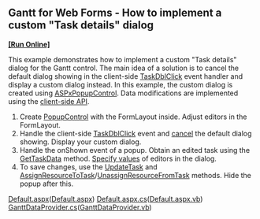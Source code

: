 ## Gantt for  Web Forms - How to implement a custom "Task details" dialog 
<!-- run online -->
**[[Run Online]](https://codecentral.devexpress.com/311753879/)**
<!-- run online end -->
This example demonstrates how to implement a custom "Task details" dialog for the Gantt control. 
 The main idea of a solution is to cancel the default dialog showing in the client-side [TaskDblClick](https://docs.devexpress.com/AspNet/js-ASPxClientGantt.TaskDblClick) event handler and display a custom dialog instead. In this example, the custom dialog is created using [ASPxPopupControl](https://docs.devexpress.com/AspNet/DevExpress.Web.ASPxPopupControl). 
Data modifications are implemented using the [client-side API](https://docs.devexpress.com/AspNet/js-ASPxClientGantt._methods).

1. Create [PopupControl](https://github.com/DevExpress-Examples/gantt-for-web-forms-how-to-create-a-custom-task-details-dialog/blob/20.2.3%2B/CS/DXWebApplication/Default.aspx#L88) with the FormLayout inside. Adjust editors in the FormLayout.
2. Handle the client-side [TaskDblClick](https://docs.devexpress.com/AspNet/js-ASPxClientGantt.TaskDblClick) event and [cancel](https://github.com/DevExpress-Examples/gantt-for-web-forms-how-to-create-a-custom-task-details-dialog/blob/20.2.3%2B/CS/DXWebApplication/Default.aspx#L12) the default dialog showing. Display your custom dialog.
3. Handle the onShown event of a popup. Obtain an edited task using the [GetTaskData](https://docs.devexpress.com/AspNet/js-ASPxClientGantt.GetTaskData%28key%29) method. [Specify values](https://github.com/DevExpress-Examples/gantt-for-web-forms-how-to-create-a-custom-task-details-dialog/blob/20.2.3%2B/CS/DXWebApplication/Default.aspx#L28) of editors in the dialog.
4. To save changes, use the [UpdateTask](https://docs.devexpress.com/AspNet/js-ASPxClientGantt.UpdateTask%28key-data%29?p=netframework) and [AssignResourceToTask](https://docs.devexpress.com/AspNet/js-ASPxClientGantt.AssignResourceToTask%28resourceKey-taskKey%29)/[UnassignResourceFromTask](https://docs.devexpress.com/AspNet/js-ASPxClientGantt.UnassignResourceFromTask%28resourceKey-taskKey%29) methods. Hide the popup after this.

[Default.aspx][0]([Default.aspx][1])
[Default.aspx.cs][2]([Default.aspx.vb][3])
[GanttDataProvider.cs][4]([GanttDataProvider.vb][5])
 
 

[0]: https://github.com/DevExpress-Examples/gantt-for-web-forms-how-to-create-a-custom-task-details-dialog/blob/20.2.3%2B/CS/DXWebApplication/Default.aspx
[1]: https://github.com/DevExpress-Examples/gantt-for-web-forms-how-to-create-a-custom-task-details-dialog/blob/20.2.3%2B/VB/DXWebApplication/Default.aspx
[2]: https://github.com/DevExpress-Examples/gantt-for-web-forms-how-to-create-a-custom-task-details-dialog/blob/20.2.3%2B/CS/DXWebApplication/Default.aspx.cs
[3]: https://github.com/DevExpress-Examples/gantt-for-web-forms-how-to-create-a-custom-task-details-dialog/blob/20.2.3%2B/VB/DXWebApplication/Default.aspx.vb
[4]: https://github.com/DevExpress-Examples/gantt-for-web-forms-how-to-create-a-custom-task-details-dialog/blob/20.2.3%2B/CS/DXWebApplication/App_Data/GanttDataProvider.cs
[5]: https://github.com/DevExpress-Examples/gantt-for-web-forms-how-to-create-a-custom-task-details-dialog/blob/20.2.3%2B/VB/DXWebApplication/App_Data/GanttDataProvider.vb
